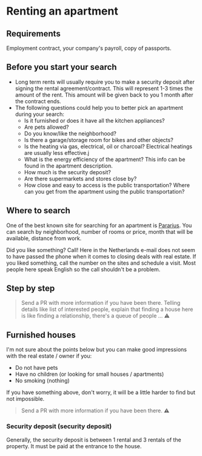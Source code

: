 # Renting an apartment

## Requirements

Employment contract, your company's payroll, copy of passports.

## Before you start your search

- Long term rents will usually require you to make a security deposit after signing the rental agreement/contract. This will represent 1-3 times the amount of the rent. This amount will be given back to you 1 month after the contract ends.
- The following questions could help you to better pick an apartment during your search:
  - Is it furnished or does it have all the kitchen appliances?
  - Are pets allowed?
  - Do you know/like the neighborhood?
  - Is there a garage/storage room for bikes and other objects?
  - Is the heating via gas, electrical, oil or charcoal? Electrical heatings are usually less effective.j
  - What is the energy efficiency of the apartment? This info can be found in the apartment description.
  - How much is the security deposit?
  - Are there supermarkets and stores close by?
  - How close and easy to access is the public transportation? Where can you get from the apartment using the public transportation?

## Where to search

One of the best known site for searching for an apartment is [Pararius](https://www.pararius.com).
You can search by neighborhood, number of rooms or price, month that will be available, distance from work.

Did you like something? Call! Here in the Netherlands e-mail does not seem to have passed the phone when it comes to closing deals with real estate. If you liked something, call the number on the sites and schedule a visit. Most people here speak English so the call shouldn't be a problem.

## Step by step

> Send a PR with more information if you have been there. Telling details like list of interested people, explain that finding a house here is like finding a relationship, there's a queue of people ... ⚠️

## Furnished houses

I'm not sure about the points below but you can make good impressions with the real estate / owner if you:

- Do not have pets
- Have no children (or looking for small houses / apartments)
- No smoking (nothing)

If you have something above, don't worry, it will be a little harder to find but not impossible.

> Send a PR with more information if you have been there. ⚠️

### Security deposit (security deposit)

Generally, the security deposit is between 1 rental and 3 rentals of the property. It must be paid at the entrance to the house.
